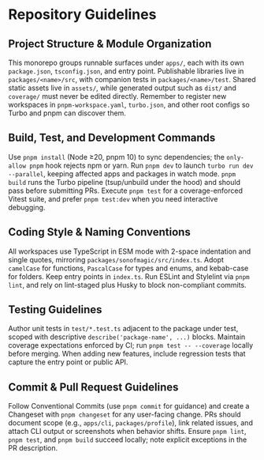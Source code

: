 # Repository Guidelines

## Project Structure & Module Organization

This monorepo groups runnable surfaces under `apps/`, each with its own `package.json`, `tsconfig.json`, and entry point. Publishable libraries live in `packages/<name>/src`, with companion tests in `packages/<name>/test`. Shared static assets live in `assets/`, while generated output such as `dist/` and `coverage/` must never be edited directly. Remember to register new workspaces in `pnpm-workspace.yaml`, `turbo.json`, and other root configs so Turbo and pnpm can discover them.

## Build, Test, and Development Commands

Use `pnpm install` (Node ≥20, pnpm 10) to sync dependencies; the `only-allow pnpm` hook rejects npm or yarn. Run `pnpm dev` to launch `turbo run dev --parallel`, keeping affected apps and packages in watch mode. `pnpm build` runs the Turbo pipeline (tsup/unbuild under the hood) and should pass before submitting PRs. Execute `pnpm test` for a coverage-enforced Vitest suite, and prefer `pnpm test:dev` when you need interactive debugging.

## Coding Style & Naming Conventions

All workspaces use TypeScript in ESM mode with 2-space indentation and single quotes, mirroring `packages/sonofmagic/src/index.ts`. Adopt `camelCase` for functions, `PascalCase` for types and enums, and kebab-case for folders. Keep entry points in `index.ts`. Run ESLint and Stylelint via `pnpm lint`, and rely on lint-staged plus Husky to block non-compliant commits.

## Testing Guidelines

Author unit tests in `test/*.test.ts` adjacent to the package under test, scoped with descriptive `describe('package-name', ...)` blocks. Maintain coverage expectations enforced by CI; run `pnpm test -- --coverage` locally before merging. When adding new features, include regression tests that capture the entry point or public API.

## Commit & Pull Request Guidelines

Follow Conventional Commits (use `pnpm commit` for guidance) and create a Changeset with `pnpm changeset` for any user-facing change. PRs should document scope (e.g., `apps/cli`, `packages/profile`), link related issues, and attach CLI output or screenshots when behavior shifts. Ensure `pnpm lint`, `pnpm test`, and `pnpm build` succeed locally; note explicit exceptions in the PR description.
